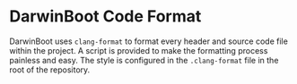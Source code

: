 # DarwinBoot Code Format

DarwinBoot uses `clang-format` to format every header and source code file within the project. A script is provided to make the formatting process painless and easy. The style is configured in the `.clang-format` file in the root of the repository.

